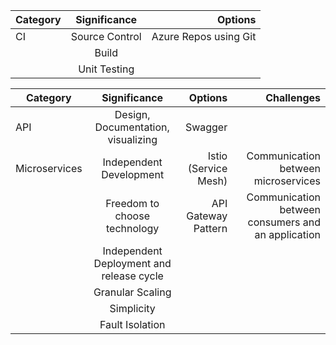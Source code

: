 | Category        | Significance           | Options  |
| --------------- |:------------------:| -----:|
| CI      | Source Control | Azure Repos using Git |
|         | Build          |     |
|         | Unit Testing   |     |




| Category        | Significance           | Options  | Challenges  |
| --------------- |:------------------:| -----:| -----:|
| API             | Design, Documentation, visualizing | Swagger |  |
| Microservices   |   Independent Development          |  Istio (Service Mesh)  | Communication between microservices |
|         |  Freedom to choose technology              |  API Gateway Pattern   | Communication between consumers and an application
|         |  Independent Deployment and release cycle  |     |
|         |  Granular Scaling   |     |
|         |  Simplicity   |     |
|         |  Fault Isolation   |     |
